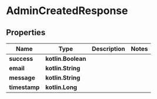 
# AdminCreatedResponse

## Properties
| Name | Type | Description | Notes |
| ------------ | ------------- | ------------- | ------------- |
| **success** | **kotlin.Boolean** |  |  |
| **email** | **kotlin.String** |  |  |
| **message** | **kotlin.String** |  |  |
| **timestamp** | **kotlin.Long** |  |  |



